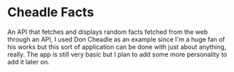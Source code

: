 # Cheadle Facts
An API that fetches and displays random facts fetched from the web through an API, I used Don Cheadle as an example since I'm a huge fan of his works but this sort of application can be done with just about anything, really.
The app is still very basic but I plan to add some more personality to add it later on.

